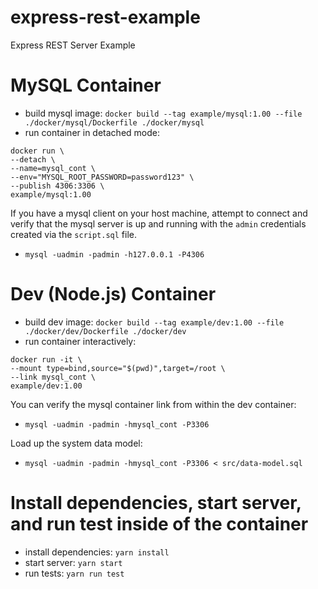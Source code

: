 # express-rest-example

Express REST Server Example

# MySQL Container

- build mysql image: `docker build --tag example/mysql:1.00 --file ./docker/mysql/Dockerfile ./docker/mysql`
- run container in detached mode:

```
docker run \
--detach \
--name=mysql_cont \
--env="MYSQL_ROOT_PASSWORD=password123" \
--publish 4306:3306 \
example/mysql:1.00
```

If you have a mysql client on your host machine, attempt to connect and verify that the mysql server is up and running with the `admin` credentials created via the `script.sql` file.

- `mysql -uadmin -padmin -h127.0.0.1 -P4306`

# Dev (Node.js) Container

- build dev image: `docker build --tag example/dev:1.00 --file ./docker/dev/Dockerfile ./docker/dev`
- run container interactively:

```
docker run -it \
--mount type=bind,source="$(pwd)",target=/root \
--link mysql_cont \
example/dev:1.00
```

You can verify the mysql container link from within the dev container:

- `mysql -uadmin -padmin -hmysql_cont -P3306`

Load up the system data model:

- `mysql -uadmin -padmin -hmysql_cont -P3306 < src/data-model.sql`

# Install dependencies, start server, and run test inside of the container

- install dependencies: `yarn install`
- start server: `yarn start`
- run tests: `yarn run test`
